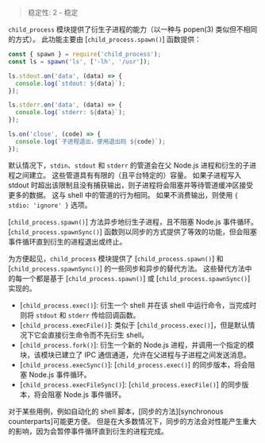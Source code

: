 
<!--introduced_in=v0.10.0-->

> 稳定性: 2 - 稳定

`child_process` 模块提供了衍生子进程的能力（以一种与 popen(3) 类似但不相同的方式）。
此功能主要由 [`child_process.spawn()`] 函数提供：

```js
const { spawn } = require('child_process');
const ls = spawn('ls', ['-lh', '/usr']);

ls.stdout.on('data', (data) => {
  console.log(`stdout: ${data}`);
});

ls.stderr.on('data', (data) => {
  console.log(`stderr: ${data}`);
});

ls.on('close', (code) => {
  console.log(`子进程退出，使用退出码 ${code}`);
});
```

默认情况下，`stdin`、`stdout` 和 `stderr` 的管道会在父 Node.js 进程和衍生的子进程之间建立。
这些管道具有有限的（且平台特定的）容量。
如果子进程写入 stdout 时超出该限制且没有捕获输出，则子进程将会阻塞并等待管道缓冲区接受更多的数据。
这与 shell 中的管道的行为相同。
如果不消费输出，则使用 `{ stdio: 'ignore' }` 选项。

[`child_process.spawn()`] 方法异步地衍生子进程，且不阻塞 Node.js 事件循环。 
[`child_process.spawnSync()`] 函数则以同步的方式提供了等效的功能，但会阻塞事件循环直到衍生的进程退出或终止。

为方便起见，`child_process` 模块提供了 [`child_process.spawn()`] 和 [`child_process.spawnSync()`] 的一些同步和异步的替代方法。
这些替代方法中的每一个都是基于 [`child_process.spawn()`] 或 [`child_process.spawnSync()`] 实现的。

  * [`child_process.exec()`]: 衍生一个 shell 并在该 shell 中运行命令，当完成时则将 `stdout` 和 `stderr` 传给回调函数。
  * [`child_process.execFile()`]: 类似于 [`child_process.exec()`]，但是默认情况下它会直接衍生命令而不先衍生 shell。
  * [`child_process.fork()`]: 衍生一个新的 Node.js 进程，并调用一个指定的模块，该模块已建立了 IPC 通信通道，允许在父进程与子进程之间发送消息。
  * [`child_process.execSync()`]: [`child_process.exec()`] 的同步版本，将会阻塞 Node.js 事件循环。
  * [`child_process.execFileSync()`]: [`child_process.execFile()`] 的同步版本，将会阻塞 Node.js 事件循环。

对于某些用例，例如自动化的 shell 脚本，[同步的方法][synchronous counterparts]可能更方便。
但是在大多数情况下，同步的方法会对性能产生重大的影响，因为会暂停事件循环直到衍生的进程完成。

